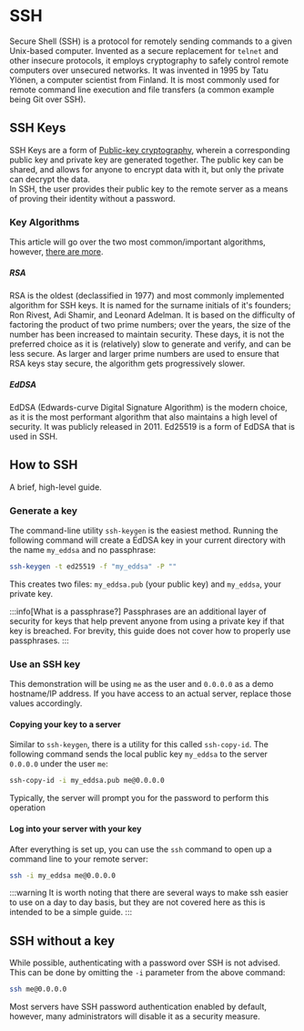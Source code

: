 # SSH

Secure Shell (SSH) is a protocol for remotely sending commands to a given Unix-based computer. Invented as a secure replacement for `telnet` and other insecure protocols, it employs cryptography to safely control remote computers over unsecured networks. It was invented in 1995 by Tatu Ylönen, a computer scientist from Finland. It is most commonly used for remote command line execution and file transfers (a common example being Git over SSH).

## SSH Keys

SSH Keys are a form of [Public-key cryptography](https://en.wikipedia.org/wiki/Public-key_cryptography), wherein a corresponding public key and private key are generated together. The public key can be shared, and allows for anyone to encrypt data with it, but only the private can decrypt the data.  
In SSH, the user provides their public key to the remote server as a means of proving their identity without a password.

### Key Algorithms

This article will go over the two most common/important algorithms, however, [there are more](https://goteleport.com/blog/comparing-ssh-keys/#rsa-vs-dsa-vs-ecdsa-vs-eddsa).

##### RSA

RSA is the oldest (declassified in 1977) and most commonly implemented algorithm for SSH keys. It is named for the surname initials of it's founders; Ron Rivest, Adi Shamir, and Leonard Adelman. It is based on the difficulty of factoring the product of two prime numbers; over the years, the size of the number has been increased to maintain security.
These days, it is not the preferred choice as it is (relatively) slow to generate and verify, and can be less secure. As larger and larger prime numbers are used to ensure that RSA keys stay secure, the algorithm gets progressively slower.

##### EdDSA

EdDSA (Edwards-curve Digital Signature Algorithm) is the modern choice, as it is the most performant algorithm that also maintains a high level of security. It was publicly released in 2011. Ed25519 is a form of EdDSA that is used in SSH.

## How to SSH

A brief, high-level guide.

### Generate a key

The command-line utility `ssh-keygen` is the easiest method. Running the following command will create a EdDSA key in your current directory with the name `my_eddsa` and no passphrase:

```sh
ssh-keygen -t ed25519 -f "my_eddsa" -P ""
```

This creates two files: `my_eddsa.pub` (your public key) and `my_eddsa`, your private key.

:::info[What is a passphrase?]
Passphrases are an additional layer of security for keys that help prevent anyone from using a private key if that key is breached. For brevity, this guide does not cover how to properly use passphrases.
:::

### Use an SSH key

This demonstration will be using `me` as the user and `0.0.0.0` as a demo hostname/IP address. If you have access to an actual server, replace those values accordingly.

#### Copying your key to a server

Similar to `ssh-keygen`, there is a utility for this called `ssh-copy-id`. The following command sends the local public key `my_eddsa` to the server `0.0.0.0` under the user `me`:

```sh
ssh-copy-id -i my_eddsa.pub me@0.0.0.0
```

Typically, the server will prompt you for the password to perform this operation

#### Log into your server with your key

After everything is set up, you can use the `ssh` command to open up a command line to your remote server:

```sh
ssh -i my_eddsa me@0.0.0.0
```

:::warning
It is worth noting that there are several ways to make ssh easier to use on a day to day basis, but they are not covered here as this is intended to be a simple guide.
:::

## SSH without a key

While possible, authenticating with a password over SSH is not advised. This can be done by omitting the `-i` parameter from the above command:

```sh
ssh me@0.0.0.0
```

Most servers have SSH password authentication enabled by default, however, many administrators will disable it as a security measure.
